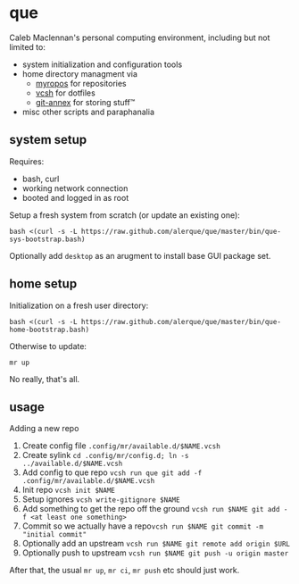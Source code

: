 que
===

Caleb Maclennan's personal computing environment, including but not limited to:

* system initialization and configuration tools
* home directory managment via
  * [myropos][myrepos] for repositories
  * [vcsh][vcsh] for dotfiles
  * [git-annex][git-annex] for storing stuff™
* misc other scripts and paraphanalia

system setup
------------

Requires:

* bash, curl
* working network connection
* booted and logged in as root

Setup a fresh system from scratch (or update an existing one):

	bash <(curl -s -L https://raw.github.com/alerque/que/master/bin/que-sys-bootstrap.bash)

Optionally add `desktop` as an arugment to install base GUI package set.

home setup
----------

Initialization on a fresh user directory:

	bash <(curl -s -L https://raw.github.com/alerque/que/master/bin/que-home-bootstrap.bash)

Otherwise to update:

	mr up

No really, that's all.

usage
-----

Adding a new repo

1. Create config file `.config/mr/available.d/$NAME.vcsh`
2. Create sylink `cd .config/mr/config.d; ln -s ../available.d/$NAME.vcsh`
3. Add config to que repo `vcsh run que git add -f .config/mr/available.d/$NAME.vcsh`
4. Init repo `vcsh init $NAME`
5. Setup ignores `vcsh write-gitignore $NAME`
6. Add something to get the repo off the ground `vcsh run $NAME git add -f <at least one something>`
7. Commit so we actually have a repo`vcsh run $NAME git commit -m "initial commit"`
8. Optionally add an upstream `vcsh run $NAME git remote add origin $URL`
9. Optionally push to upstream `vcsh run $NAME git push -u origin master`

After that, the usual `mr up`, `mr ci`, `mr push` etc should just work.

  [vcsh]: https://github.com/RichiH/vcsh
  [myrepos]: http://myrepos.branchable.com/
  [git-annex]: https://git-annex.branchable.com/
